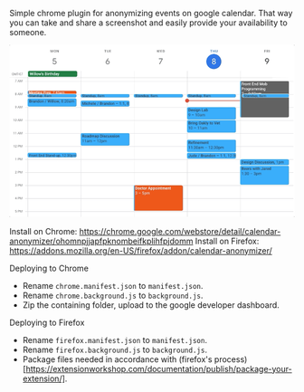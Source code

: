Simple chrome plugin for anonymizing events on google calendar. That way you can take and share a screenshot and easily provide your availability to someone.

![Preview of anonymizer in action](./images/anonymizing-ping-pong.gif)

Install on Chrome: https://chrome.google.com/webstore/detail/calendar-anonymizer/ohomnpjjapfpknombeifkplihfpjdomm 
Install on Firefox: https://addons.mozilla.org/en-US/firefox/addon/calendar-anonymizer/

Deploying to Chrome
- Rename `chrome.manifest.json` to `manifest.json`.
- Rename `chrome.background.js` to `background.js`.
- Zip the containing folder, upload to the google developer dashboard.


Deploying to Firefox
- Rename `firefox.manifest.json` to `manifest.json`.
- Rename `firefox.background.js` to `background.js`.
- Package files needed in accordance with (firefox's process)[https://extensionworkshop.com/documentation/publish/package-your-extension/].
